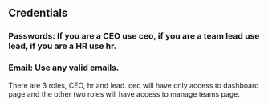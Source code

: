 ## Credentials
### Passwords: If you are a CEO use ceo, if you are a team lead use lead, if you are a HR use hr. 
### Email: Use any valid emails. 

There are 3 roles, CEO, hr and lead. ceo will have only access to dashboard page and the other two roles will have access to manage teams page. 
